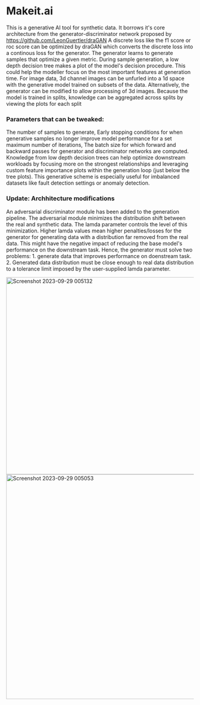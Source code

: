 # Makeit.ai
This is a generative AI tool for synthetic data. It borrows it's core architecture from the generator-discriminator network proposed by https://github.com/LeonGuertler/draGAN
A discrete loss like the f1 score or roc score can be optimized by draGAN which converts the discrete loss into a continous loss for the generator.
The generator learns to generate samples that optimize a given metric.
During sample generation, a low depth decision tree makes a plot of the model's decision procedure. This could help the modeller focus on the most important features at generation time.
For image data, 3d channel images can be unfurled into a 1d space with the generative model trained on subsets of the data. Alternatively, the generator can be modified to allow processing of 3d images.
Because the model is trained in splits, knowledge can be aggregated across splits by viewing the plots for each split
### Parameters that can be tweaked:
The number of samples to generate,
Early stopping conditions for when generative samples no longer improve model performance for a set maximum number of iterations,
The batch size for which forward and backward passes for generator and discriminator networks are computed.
Knowledge from low depth decision trees can help optimize downstream workloads by focusing more on the strongest relationships and leveraging custom feature importance plots within the generation loop (just below the tree plots).
This generative scheme is especially useful for imbalanced datasets like fault detection settings or anomaly detection.





### Update: Archhitecture modifications
An adversarial discriminator module has been added to the generation pipeline. The  adversarial module minimizes the distribution shift between the real and synthetic data. The lamda parameter controls the level of this minimization. Higher lamda values mean higher penalties/losses for the generator for generating data with a distribution far removed from the real data. This might have the negative impact of reducing the base model's performance on the downstream task. 
Hence, the generator must solve two problems: 1. generate data that improves performance on doenstream task. 2. Generated data distribution must be close enough to real data distribution to a tolerance limit imposed by the user-supplied lamda parameter.


<img width="528" alt="Screenshot 2023-09-29 005132" src="https://github.com/Israel-Orere/Makeit.ai/assets/83463364/23c0f606-7ef1-4340-a507-b59595bf8301">
<img width="602" alt="Screenshot 2023-09-29 005053" src="https://github.com/Israel-Orere/Makeit.ai/assets/83463364/3b65942a-3288-4429-8c1f-4f9048d99616">
